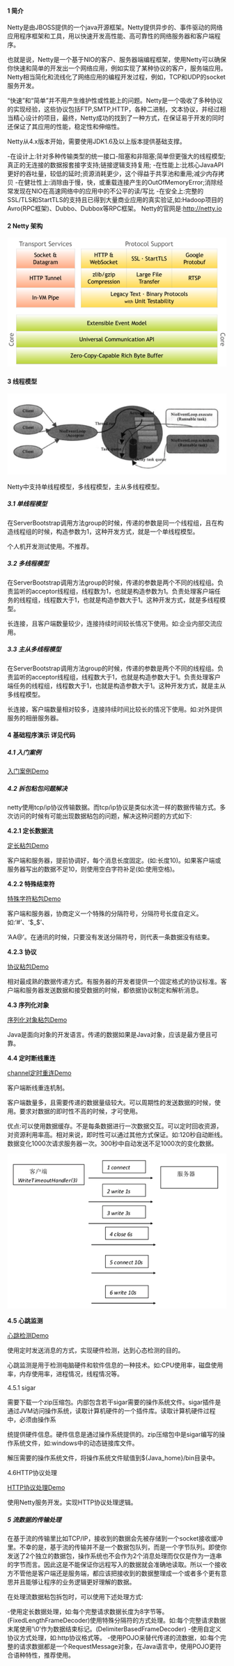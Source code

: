 #### 1 简介 

Netty是由JBOSS提供的一个java开源框架。Netty提供异步的、事件驱动的网络应用程序框架和工具，用以快速开发高性能、高可靠性的网络服务器和客户端程序。

也就是说，Netty是一个基于NIO的客户、服务器端编程框架，使用Netty可以确保你快速和简单的开发出一个网络应用，例如实现了某种协议的客户，服务端应用。Netty相当简化和流线化了网络应用的编程开发过程，例如，TCP和UDP的socket服务开发。

“快速”和“简单”并不用产生维护性或性能上的问题。Netty是一个吸收了多种协议的实现经验，这些协议包括FTP,SMTP,HTTP，各种二进制，文本协议，并经过相当精心设计的项目，最终，Netty成功的找到了一种方式，在保证易于开发的同时还保证了其应用的性能，稳定性和伸缩性。

Netty从4.x版本开始，需要使用JDK1.6及以上版本提供基础支撑。

-在设计上:针对多种传输类型的统一接口-阻塞和非阻塞;简单但更强大的线程模型;真正的无连接的数据报套接字支持;链接逻辑支持复用;
-在性能上:比核心JavaAPI更好的吞吐量，较低的延时;资源消耗更少，这个得益于共享池和重用;减少内存拷贝
-在健壮性上:消除由于慢，快，或重载连接产生的OutOfMemoryError;消除经常发现在NIO在高速网络中的应用中的不公平的读/写比
-在安全上:完整的SSL/TLS和StartTLS的支持且已得到大量商业应用的真实验证,如:Hadoop项目的Avro(RPC框架)、Dubbo、Dubbox等RPC框架。
Netty的官网是:http://netty.io

#### 2 Netty 架构 

![](/pic/WX20190528-093409.png)

#### 3 线程模型 
![](/pic/WX20190528-093459.png)

Netty中支持单线程模型，多线程模型，主从多线程模型。

##### 3.1 单线程模型 

在ServerBootstrap调用方法group的时候，传递的参数是同一个线程组，且在构造线程组的时候，构造参数为1，这种开发方式，就是一个单线程模型。

个人机开发测试使用。不推荐。

##### 3.2 多线程模型

在ServerBootstrap调用方法group的时候，传递的参数是两个不同的线程组。负责监听的acceptor线程组，线程数为1，也就是构造参数为1。负责处理客户端任务的线程组，线程数大于1，也就是构造参数大于1。这种开发方式，就是多线程模型。

长连接，且客户端数量较少，连接持续时间较长情况下使用。如:企业内部交流应用。

##### 3.3 主从多线程模型 

在ServerBootstrap调用方法group的时候，传递的参数是两个不同的线程组。负责监听的acceptor线程组，线程数大于1，也就是构造参数大于1。负责处理客户端任务的线程组，线程数大于1，也就是构造参数大于1。这种开发方式，就是主从多线程模型。

长连接，客户端数量相对较多，连接持续时间比较长的情况下使用。如:对外提供服务的相册服务器。

#### 4 基础程序演示 详见代码 

##### 4.1 入门案例

[入门案例Demo](/src/main/java/com/lp/netty/first)

##### 4.2 拆包粘包问题解决 

netty使用tcp/ip协议传输数据。而tcp/ip协议是类似水流一样的数据传输方式。多次访问的时候有可能出现数据粘包的问题，解决这种问题的方式如下:

**4.2.1 定长数据流** 

[定长粘包Demo](/src/main/java/com/lp/netty/fixedlength)

客户端和服务器，提前协调好，每个消息长度固定。(如:长度10)。如果客户端或服务器写出的数据不足10，则使用空白字符补足(如:使用空格)。

**4.2.2 特殊结束符** 

[特殊字符粘包Demo](/src/main/java/com/lp/netty/delimiter)

客户端和服务器，协商定义一个特殊的分隔符号，分隔符号长度自定义。如:‘#’、‘$_$’、

‘AA@’。在通讯的时候，只要没有发送分隔符号，则代表一条数据没有结束。

**4.2.3 协议** 

[协议粘包Demo](/src/main/java/com/lp/netty/protocol)

相对最成熟的数据传递方式。有服务器的开发者提供一个固定格式的协议标准。客户端和服务器发送数据和接受数据的时候，都依据协议制定和解析消息。

**4.3 序列化对象** 

[序列化对象粘包Demo](/src/main/java/com/lp/netty/serialized)

Java是面向对象的开发语言。传递的数据如果是Java对象，应该是最方便且可靠。

**4.4 定时断线重连** 

[channel定时重连Demo](/src/main/java/com/lp/netty/timer)

客户端断线重连机制。

客户端数量多，且需要传递的数据量级较大。可以周期性的发送数据的时候，使用。要求对数据的即时性不高的时候，才可使用。

优点:可以使用数据缓存。不是每条数据进行一次数据交互。可以定时回收资源，对资源利用率高。相对来说，即时性可以通过其他方式保证。如:120秒自动断线。数据变化1000次请求服务器一次。300秒中自动发送不足1000次的变化数据。

![](/pic/WX20190528-093839.png)

**4.5 心跳监测** 

[心跳检测Demo](/src/main/java/com/lp/netty/heatbeat)

使用定时发送消息的方式，实现硬件检测，达到心态检测的目的。

心跳监测是用于检测电脑硬件和软件信息的一种技术。如:CPU使用率，磁盘使用率，内存使用率，进程情况，线程情况等。

4.5.1 sigar 

需要下载一个zip压缩包。内部包含若干sigar需要的操作系统文件。sigar插件是通过JVM访问操作系统，读取计算机硬件的一个插件库。读取计算机硬件过程中，必须由操作系

统提供硬件信息。硬件信息是通过操作系统提供的。zip压缩包中是sigar编写的操作系统文件，如:windows中的动态链接库文件。

解压需要的操作系统文件，将操作系统文件赋值到${Java_home}/bin目录中。

4.6HTTP协议处理 

[HTTP协议处理Demo](/src/main/java/com/lp/netty/http)

使用Netty服务开发。实现HTTP协议处理逻辑。

##### 5 流数据的传输处理 

在基于流的传输里比如TCP/IP，接收到的数据会先被存储到一个socket接收缓冲里。不幸的是，基于流的传输并不是一个数据包队列，而是一个字节队列。即使你发送了2个独立的数据包，操作系统也不会作为2个消息处理而仅仅是作为一连串的字节而言。因此这是不能保证你远程写入的数据就会准确地读取。所以一个接收方不管他是客户端还是服务端，都应该把接收到的数据整理成一个或者多个更有意思并且能够让程序的业务逻辑更好理解的数据。

在处理流数据粘包拆包时，可以使用下述处理方式:

-使用定长数据处理，如:每个完整请求数据长度为8字节等。(FixedLengthFrameDecoder)使用特殊分隔符的方式处理。如:每个完整请求数据末尾使用’\0’作为数据结束标记。(DelimiterBasedFrameDecoder)
-使用自定义协议方式处理，如:http协议格式等。
-使用POJO来替代传递的流数据，如:每个完整的请求数据都是一个RequestMessage对象，在Java语言中，使用POJO更符合语种特性，推荐使用。
